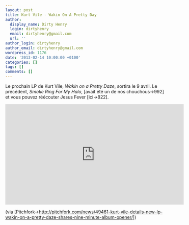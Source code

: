 ```yaml
---
layout: post
title: Kurt Vile - Wakin On A Pretty Day
author:
  display_name: Dirty Henry
  login: dirtyhenry
  email: dirtyhenry@gmail.com
  url: ''
author_login: dirtyhenry
author_email: dirtyhenry@gmail.com
wordpress_id: 1176
date: '2013-02-14 10:00:00 +0100'
categories: []
tags: []
comments: []
---
```

Le prochain LP de Kurt Vile, *Wakin on a Pretty Daze*, sortira le 9 avril. Le précédent, *Smoke Ring For My Halo*, [avait été un de nos chouchous->992] et vous pouvez réécouter Jesus Fever [ici->822].

<iframe width="560" height="315" src="http://www.youtube.com/embed/bd0K76H7sU8" frameborder="0" allowfullscreen></iframe>

(via [Pitchfork->http://pitchfork.com/news/49461-kurt-vile-details-new-lp-wakin-on-a-pretty-daze-shares-nine-minute-album-opener/])
